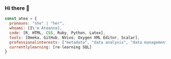 ### Hi there :wave:

```javascript
const atea = {
  pronouns: "she" | "her",
  whoami: [I\'m Ateanna],
  code: [R, HTML, CSS, Ruby, Python, Latex],
  tools: [Omeka, GitHub, NVivo, Oxygen XML Editor, Scalar],
  professionalinterests: ["metadata", "data analysis", "data management", "digital humanities"],
  currentlylearning: [re-learning SQL]
}
```

<!--
**aouriri/aouriri** is a ✨ _special_ ✨ repository because its `README.md` (this file) appears on your GitHub profile.

Here are some ideas to get you started:

- 🔭 I’m currently working on ...
- 🌱 I’m currently learning ...
- 👯 I’m looking to collaborate on ...
- 🤔 I’m looking for help with ...
- 💬 Ask me about ...
- 📫 How to reach me: ...
- 😄 Pronouns: ...
- ⚡ Fun fact: ...
-->
